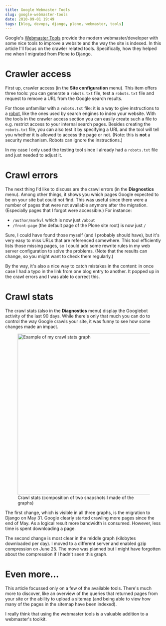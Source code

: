 ```yaml
---
title: Google Webmaster Tools
slug: google-webmaster-tools
date: 2010-09-01 19:49
tags: [blog, devops, django, plone, webmaster, tools]
---
```


Google's [Webmaster Tools](http://www.google.com/webmasters/tools/)
provide the modern webmaster/developer with some nice tools to improve
a website and the way the site is indexed. In this article I'll focus
on the crawler related tools. Specifically, how they helped me when I
migrated from Plone to Django.

# Crawler access

First up, crawler access (in the **Site configuration** menu). This
item offers three tools: you can generate a `robots.txt` file, test a
`robots.txt` file and request to remove a URL from the Google search
results.

For those unfamiliar with a `robots.txt` file: it is a way to give
instructions to a [robot](http://www.robotstxt.org/faq/what.html),
like the ones used by search engines to index your website. With the
tools in the crawler access section you can easily create such a file
to e.g. restrict access to your internal search pages. Besides
creating the `robots.txt` file, you can also test it by specifying a
URL and the tool will tell you whether it is allowed to access the
page or not. (Note: this is **not** a security mechanism. Robots can
ignore the instructions.)

In my case I only used the testing tool since I already had a
`robots.txt` file and just needed to adjust it.

# Crawl errors

The next thing I'd like to discuss are the crawl errors (in the
**Diagnostics** menu). Among other things, it shows you which pages
Google expected to be on your site but could not find. This was useful
since there were a number of pages that were not available anymore
after the migration. (Especially pages that I forgot were accessible.)
For instance:

-   `/author/markvl` which is now just `/about`
-   `/front-page` (the default page of the Plone site root) is now just `/`

Sure, I could have found those myself (and I probably should have),
but it's very easy to miss URLs that are referenced somewhere. This
tool efficiently lists those missing pages, so I could add some
rewrite rules in my web server configuration to solve the
problems. (Note that the results can change, so you might want to
check them regularly.)

By the way, it's also a nice way to catch mistakes in the content: in
once case I had a typo in the link from one blog entry to another. It
popped up in the crawl errors and I was able to correct this.

# Crawl stats

The crawl stats (also in the **Diagnostics** menu) display the
Googlebot activity of the last 90 days. While there's only that much
you can do to control the way Google crawls your site, it was funny to
see how some changes made an impact.

<figure>
  <img src="/images/google-crawl-stats.png" alt="Example of my crawl stats graph"
       width="460" height="516"/>
  <figcaption>
    Crawl stats (composition of two snapshots I made of the graphs)
  </figcaption>
</figure>

The first change, which is visible in all three graphs, is the
migration to Django on May 31. Google clearly started crawling more
pages since the end of May. As a logical result more bandwidth is
consumed. However, less time is spent downloading a page.

The second change is most clear in the middle graph (kilobytes
downloaded per day). I moved to a different server and enabled gzip
compression on June 25. The move was planned but I might have
forgotten about the compression if I hadn't seen this graph.

# Even more...

This article focussed only on a few of the available tools. There's
much more to discover, like an overview of the queries that returned
pages from your site or the ability to upload a sitemap (and being
able to view how many of the pages in the sitemap have been indexed).

I really think that using the webmaster tools is a valuable addition
to a webmaster's toolkit.
